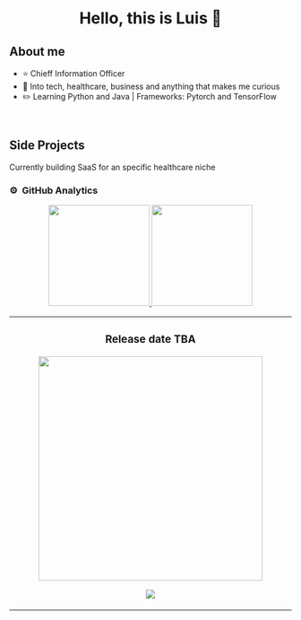<div align="center">
<h1 align="center">Hello, this is Luis 👋</h1>
</div>

## About me

- ⭐ Chieff Information Officer 
- 📲  Into tech, healthcare, business and anything that makes me curious
- ✏️ Learning Python and Java | Frameworks: Pytorch and TensorFlow
<br>

## Side Projects
<table>
<tr>
<td width="50%">
<h3 align="center">Release date TBA</h3>
<div align="center">
<a href="https://github.com/Lucarnm" target="_blank"> <img src="https://i.imgur.com/l8DhzQl.jpeg" width="400" ></a>
<p>
<a href="https://github.com/Lucarnm" target="_blank">
<img src="https://img.shields.io/badge/CÓDIGO-ff9?style=for-the-badge&logo=github&logoColor=black">
</div>
</td>
<p>Currently building SaaS for an specific healthcare niche</p>

### ⚙️ &nbsp;GitHub Analytics

<p align="center">
<a href="https://github.com/ArisGuimera">
  <img height="180em" src="https://github-readme-stats-eight-theta.vercel.app/api?username=Lucarnm&show_icons=true&theme=algolia&include_all_commits=true&count_private=true"/>
  <img height="180em" src="https://github-readme-stats-eight-theta.vercel.app/api/top-langs/?username=Lucarnm&layout=compact&langs_count=8&theme=algolia"/>
</a>
</p>
